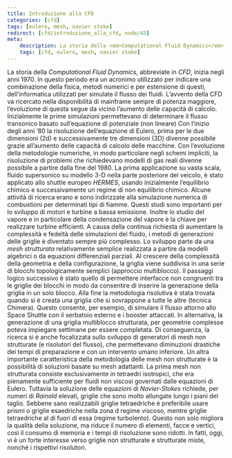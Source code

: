```yaml
---
title: Introduzione alla CFD
categories: [cfd]
tags: [eulero, mesh, navier stoke]
redirect: [cfd/introduzione_alla_cfd, node/43]
meta:
    description: La storia della <em>Computational Fluid Dynamics</em>, abbreviate in <em>CFD</em>, inizia negli anni 1970. In questo periodo era un acronimo utilizzato per indicare una combinazione della fisica, metodi numerici e per estensione di questi, dell’informatica utilizzati per simulate il flusso dei fluidi. L’avvento della CFD va ricercato nella disponibilità di mainframe sempre di potenza maggiore, l’evoluzione di questa segue da vicino l’aumento delle capacità di calcolo.
    tags: [cfd, eulero, mesh, navier stoke]
---
```

La storia della _Computational Fluid Dynamics_, abbreviate in _CFD_, inizia negli anni 1970. In questo periodo era un acronimo utilizzato per indicare una combinazione della fisica, metodi numerici e per estensione di questi, dell’informatica utilizzati per simulate il flusso dei fluidi. L’avvento della CFD va ricercato nella disponibilità di mainframe sempre di potenza maggiore, l’evoluzione di questa segue da vicino l’aumento delle capacità di calcolo. Inizialmente le prime simulazioni permettevano di determinare il flusso transonico basato sull’equazione di potenziale (non lineare)  Con l’inizio degli anni ’80 la risoluzione dell’equazione di Eulero, prima per le due dimensioni (2d) e successivamente tre dimensioni (3D) divenne possibile grazie all’aumento delle capacità di calcolo delle macchine.
Con l’evoluzione della metodologie numeriche, in modo particolare negli schemi impliciti, la risoluzione di problemi che richiedevano modelli di gas reali divenne possibile a partire dalla fine del 1980. La prima applicazione su vasta scala, fluido supersonico su modello 3-D nella parte posteriore del veicolo, è stato applicato allo shuttle europeo _HERMES_, usando inizialmente l’equilibrio chimico e successivamente un regime di non equilibrio chimico. Alcune attività di ricerca erano e sono indirizzate alla simulazione numerica di combustioni per determinati tipi di fiamme. Questi studi sono importanti per lo sviluppo di motori e turbine a bassa emissione. Inoltre lo studio del vapore e in particolare della condensazione del vapore è la chiave per realizzare turbine efficienti.
A causa della continua richiesta di aumentare la complessità e fedeltà delle simulazioni del fluido, i metodi di generazioni delle griglie è diventato sempre più complesso. Lo sviluppo parte da una _mesh strutturata_ relativamente semplice realizzata a partire da modelli algebrici o da equazioni differenziali parziali. Al crescere della complessità della geometria e della configurazione, la griglia viene suddivisa in una serie di blocchi topologicamente semplici (approccio multiblocco). Il passaggi logico successivo è stato quello di permettere interfacce non congruenti tra le griglie dei blocchi in modo da consentire di inserire la generazione della griglia in un solo blocco. Alla fine la metodologia risolutiva è stata trovata quando si è creata una griglia che si sovrappone a tutte le altre (tecnica Chimera). Questo consente, per esempio, di simulare il flusso attorno allo Space Shuttle con il serbatoio esterno e i booster attaccati. In alternativa, la generazione di una griglia multiblocco strutturata, per geometrie complesse poteva impiegare settimane per essere completata. Di conseguenza, la ricerca si è anche focalizzata sullo sviluppo di generatori di mesh non strutturate (e risolutori del flusso), che permettevano diminuzioni drastiche dei tempi di preparazione e con un intervento umano inferiore. Un altra importante caratteristica della metodologia delle mesh non strutturate è la possibilità di soluzioni basate su mesh adattanti. La prima mesh non strutturata consiste esclusivamente in tetraedri isotropici, che era pienamente sufficiente per fluidi non viscosi governati dalle equazioni di Eulero. Tuttavia la soluzione delle equazioni di _Navier-Stokes_ richiede, per numeri di _Rainold_ elevati, griglie che sono molto allungate lungo i piani del taglio. Sebbene sano realizzabili griglie tetraedriche è preferibile usare prismi o griglie esaedriche nella zona d regime viscoso, mentre griglie tetraedriche al di fuori di essa (regime turbolento). Questo non solo migliora la qualità della soluzione, ma riduce il numero di elementi, facce e vertici, così il consumo di memoria e i tempi di risoluzione sono ridotti. In fatti, oggi, vi è un forte interesse verso griglie non strutturate e strutturate miste, nonché i rispettivi risolutori.
